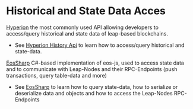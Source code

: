 # Historical and State Data Acces

[Hyperion](https://hyperion.docs.eosrio.io/) the most commonly used API allowing developers to access/query historical and state data of leap-based blockchains.

* See [Hyperion History Api](../sources/hyperion.md) to learn how to access/query historical and state-data.



[EosSharp](https://github.com/liquiidio/EosSharp) C#-based implementation of eos-js, used to access state data and to communicate with Leap-Nodes and their RPC-Endpoints (push transactions, query table-data and more)

* See [EosSharp](../sources/eos\_sharp.md) to learn how to query state-data, how to serialize or deserialize data and objects and how to access the Leap-Nodes RPC-Endpoints
